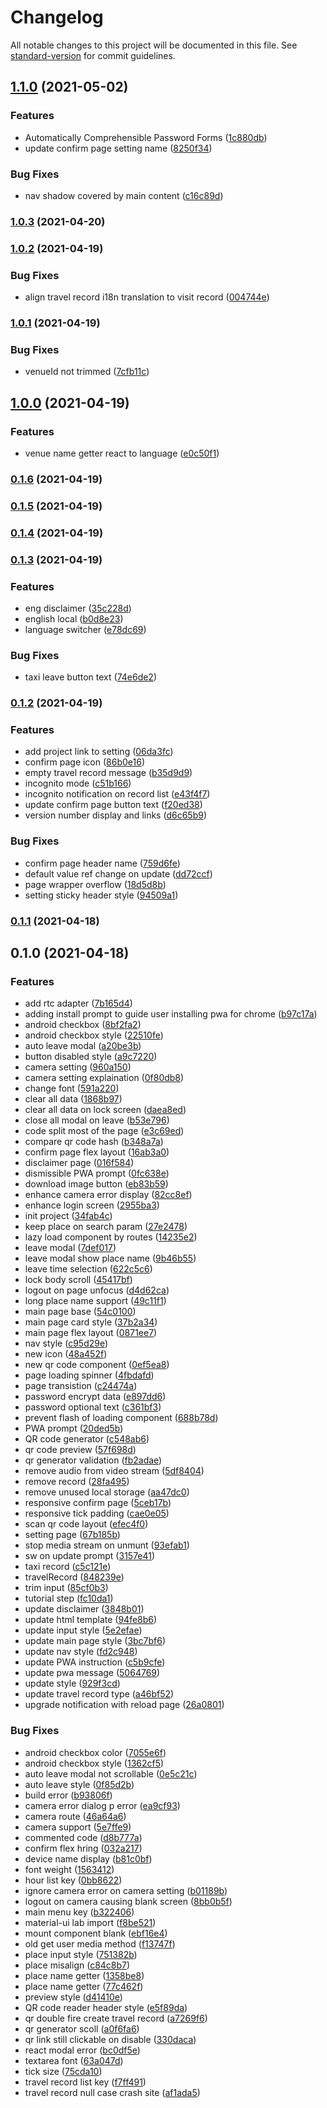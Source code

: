 # Changelog

All notable changes to this project will be documented in this file. See [standard-version](https://github.com/conventional-changelog/standard-version) for commit guidelines.

## [1.1.0](https://gitlab.com/codogo-b/back-home-safe/compare/v1.0.3...v1.1.0) (2021-05-02)


### Features

* Automatically Comprehensible Password Forms ([1c880db](https://gitlab.com/codogo-b/back-home-safe/commit/1c880db18dd0433f45ded059b1fabf0c408be11b))
* update confirm page setting name ([8250f34](https://gitlab.com/codogo-b/back-home-safe/commit/8250f340525b25d2d2a0a9a48ae879a47ab6c047))


### Bug Fixes

* nav shadow covered by main content ([c16c89d](https://gitlab.com/codogo-b/back-home-safe/commit/c16c89da87af6c0dc4a742e915144d3525c4e8b1))

### [1.0.3](https://gitlab.com/codogo-b/back-home-safe/compare/v1.0.2...v1.0.3) (2021-04-20)

### [1.0.2](https://gitlab.com/codogo-b/back-home-safe/compare/v1.0.1...v1.0.2) (2021-04-19)


### Bug Fixes

* align travel record i18n translation to visit record ([004744e](https://gitlab.com/codogo-b/back-home-safe/commit/004744ef0aef8443cf756ebda6a07313c3d9e0fe))

### [1.0.1](https://gitlab.com/codogo-b/back-home-safe/compare/v1.0.0...v1.0.1) (2021-04-19)


### Bug Fixes

* venueId not trimmed ([7cfb11c](https://gitlab.com/codogo-b/back-home-safe/commit/7cfb11cddfca78bf757593251915cba9f16583d9))

## [1.0.0](https://gitlab.com/codogo-b/back-home-safe/compare/v0.1.6...v1.0.0) (2021-04-19)


### Features

* venue name getter react to language ([e0c50f1](https://gitlab.com/codogo-b/back-home-safe/commit/e0c50f150dfd1fc6985e58508ad4621f8976895b))

### [0.1.6](https://gitlab.com/codogo-b/back-home-safe/compare/v0.1.5...v0.1.6) (2021-04-19)

### [0.1.5](https://gitlab.com/codogo-b/back-home-safe/compare/v0.1.4...v0.1.5) (2021-04-19)

### [0.1.4](https://gitlab.com/codogo-b/back-home-safe/compare/v0.1.3...v0.1.4) (2021-04-19)

### [0.1.3](https://gitlab.com/codogo-b/back-home-safe/compare/v0.1.2...v0.1.3) (2021-04-19)


### Features

* eng disclaimer ([35c228d](https://gitlab.com/codogo-b/back-home-safe/commit/35c228d7d1627155708519f811bc66352ccfac86))
* english local ([b0d8e23](https://gitlab.com/codogo-b/back-home-safe/commit/b0d8e23fe8537055bd7792b5bb10033f71cb4819))
* language switcher ([e78dc69](https://gitlab.com/codogo-b/back-home-safe/commit/e78dc69cad2da450ba02d04375592650686fda7c))


### Bug Fixes

* taxi leave button text ([74e6de2](https://gitlab.com/codogo-b/back-home-safe/commit/74e6de291ea6bbef7722489c6d45d2ea7325d628))

### [0.1.2](https://gitlab.com/codogo-b/back-home-safe/compare/v0.1.1...v0.1.2) (2021-04-19)


### Features

* add project link to setting ([06da3fc](https://gitlab.com/codogo-b/back-home-safe/commit/06da3fc8186d15e00d8032ddcd6cc8c0a0f073da))
* confirm page icon ([86b0e16](https://gitlab.com/codogo-b/back-home-safe/commit/86b0e16cfbe584c0654a3a56f8e429443a23b856))
* empty travel record message ([b35d9d9](https://gitlab.com/codogo-b/back-home-safe/commit/b35d9d91b9f10f36fe58efea55533a2cc6ade5fe))
* incognito mode ([c51b166](https://gitlab.com/codogo-b/back-home-safe/commit/c51b1664de0d53e98c94461129b8ba620ba2c806))
* incognito notification on record list ([e43f4f7](https://gitlab.com/codogo-b/back-home-safe/commit/e43f4f76a9205305f0faeea2443c94e7e6776172))
* update confirm page button text ([f20ed38](https://gitlab.com/codogo-b/back-home-safe/commit/f20ed38cff3badb96f77ed68263dac886bac87ff))
* version number display and links ([d6c65b9](https://gitlab.com/codogo-b/back-home-safe/commit/d6c65b93701ff5acad9662e4868fd8530ceaa4a5))


### Bug Fixes

* confirm page header name ([759d6fe](https://gitlab.com/codogo-b/back-home-safe/commit/759d6fe35633727cb7fe0278821ee4cd4e479db9))
* default value ref change on update ([dd72ccf](https://gitlab.com/codogo-b/back-home-safe/commit/dd72ccfc3e98b121d3e21a3341ffceece3ea301c))
* page wrapper overflow ([18d5d8b](https://gitlab.com/codogo-b/back-home-safe/commit/18d5d8bee6673ef74f9ae9a678a3ac28119bbbbb))
* setting sticky header style ([94509a1](https://gitlab.com/codogo-b/back-home-safe/commit/94509a1a64690d90b206238882dd6f646f427fcf))

### [0.1.1](https://gitlab.com/codogo-b/back-home-safe/compare/v0.1.0...v0.1.1) (2021-04-18)

## 0.1.0 (2021-04-18)


### Features

* add rtc adapter ([7b165d4](https://gitlab.com/codogo-b/back-home-safe/commit/7b165d4b4ca2471fb4dcc6e1d83908d68ebefa51))
* adding install prompt to guide user installing pwa for chrome ([b97c17a](https://gitlab.com/codogo-b/back-home-safe/commit/b97c17a24048d0095a3c59272bcab8b0f0940877))
* android checkbox ([8bf2fa2](https://gitlab.com/codogo-b/back-home-safe/commit/8bf2fa28e6b0aef03df9827f9e4d0d413b6bb97d))
* android checkbox style ([22510fe](https://gitlab.com/codogo-b/back-home-safe/commit/22510fee9429afa701b6efc56004cb90a3280b66))
* auto leave modal ([a20be3b](https://gitlab.com/codogo-b/back-home-safe/commit/a20be3bd8c4ad71da4c16a3c133761c3b85f7796))
* button disabled style ([a9c7220](https://gitlab.com/codogo-b/back-home-safe/commit/a9c722036f453e98abc6b2a63e25dc802d3f3707))
* camera setting ([960a150](https://gitlab.com/codogo-b/back-home-safe/commit/960a150a7a62e933dd85528fe5a5b0c5a156b2a8))
* camera setting explaination ([0f80db8](https://gitlab.com/codogo-b/back-home-safe/commit/0f80db87ea4cba6f70c56bb341db35240f4a53e0))
* change font ([591a220](https://gitlab.com/codogo-b/back-home-safe/commit/591a22008d911531f8d0a01f6cb55eebc0673310))
* clear all data ([1868b97](https://gitlab.com/codogo-b/back-home-safe/commit/1868b970943059112ca6565497839f177068a2f2))
* clear all data on lock screen ([daea8ed](https://gitlab.com/codogo-b/back-home-safe/commit/daea8ed1be86d72f166c095e3fd1d87cae72c8de))
* close all modal on leave ([b53e796](https://gitlab.com/codogo-b/back-home-safe/commit/b53e796262262109864ba2aaa30fee9ef5fc86f2))
* code split most of the page ([e3c69ed](https://gitlab.com/codogo-b/back-home-safe/commit/e3c69ed03c34a09aa23c053ce5d01ae7e073c07f))
* compare qr code hash ([b348a7a](https://gitlab.com/codogo-b/back-home-safe/commit/b348a7af40adc0f38a194bf19afe08784542e72a))
* confirm page flex layout ([16ab3a0](https://gitlab.com/codogo-b/back-home-safe/commit/16ab3a09845d94d3e653ee077714224f7b1080c6))
* disclaimer page ([016f584](https://gitlab.com/codogo-b/back-home-safe/commit/016f5848d550e74a0d8e30dbf6a1a57e93db6b78))
* dismissible PWA prompt ([0fc638e](https://gitlab.com/codogo-b/back-home-safe/commit/0fc638eda427d82b4a7d0094807399dd4695e8f2))
* download image button ([eb83b59](https://gitlab.com/codogo-b/back-home-safe/commit/eb83b59e9c3cd91eac209c4fed489337cf043da1))
* enhance camera error display ([82cc8ef](https://gitlab.com/codogo-b/back-home-safe/commit/82cc8ef4f7bd733dc7bba81d102331b671305b5d))
* enhance login screen ([2955ba3](https://gitlab.com/codogo-b/back-home-safe/commit/2955ba39cf48ac5cad62afc396ed1ce38ae345b8))
* init project ([34fab4c](https://gitlab.com/codogo-b/back-home-safe/commit/34fab4ccf3eb5e48d30e32985c49d404895088f0))
* keep place on search param ([27e2478](https://gitlab.com/codogo-b/back-home-safe/commit/27e2478f52bd5cc4db81d6b2d28618aa469ea1d9))
* lazy load component by routes ([14235e2](https://gitlab.com/codogo-b/back-home-safe/commit/14235e2e2618f9b99d7d2c1c38d12a7354694e2a))
* leave modal ([7def017](https://gitlab.com/codogo-b/back-home-safe/commit/7def01765657cec0f9364d850829183d627005a0))
* leave modal show place name ([9b46b55](https://gitlab.com/codogo-b/back-home-safe/commit/9b46b55cffd9577be3fe45227062a6ab9a7d79c2))
* leave time selection ([622c5c6](https://gitlab.com/codogo-b/back-home-safe/commit/622c5c65b62098a0363b0752b9335c05e62fad9f))
* lock body scroll ([45417bf](https://gitlab.com/codogo-b/back-home-safe/commit/45417bff22318ab3580b4482bf89ff277c5adedc))
* logout on page unfocus ([d4d62ca](https://gitlab.com/codogo-b/back-home-safe/commit/d4d62ca9840edb34c4a8fe9c5814aa27eda53bb6))
* long place name support ([49c11f1](https://gitlab.com/codogo-b/back-home-safe/commit/49c11f1ece290ffb0023f5dda914a697762af36a))
* main page base ([54c0100](https://gitlab.com/codogo-b/back-home-safe/commit/54c01005c5c69f82c3f33febbb85a815df74f83c))
* main page card style ([37b2a34](https://gitlab.com/codogo-b/back-home-safe/commit/37b2a343f6916bd5e7beeca3c0965d963c836fdb))
* main page flex layout ([0871ee7](https://gitlab.com/codogo-b/back-home-safe/commit/0871ee79d49dc6d17385cd3a987ad8bc118930c8))
* nav style ([c95d29e](https://gitlab.com/codogo-b/back-home-safe/commit/c95d29e441ae3451447582c73a51e3c89e3e9e9c))
* new icon ([48a452f](https://gitlab.com/codogo-b/back-home-safe/commit/48a452f511d3926550bbf01ead23906774d68cc1))
* new qr code component ([0ef5ea8](https://gitlab.com/codogo-b/back-home-safe/commit/0ef5ea894186530ae79a022c35a0d758be6975ec))
* page loading spinner ([4fbdafd](https://gitlab.com/codogo-b/back-home-safe/commit/4fbdafd8e8f94e6afb358b893a7339e2e7262fd2))
* page transistion ([c24474a](https://gitlab.com/codogo-b/back-home-safe/commit/c24474a662f1063b20b7ef3603bb77917d625122))
* password encrypt data ([e897dd6](https://gitlab.com/codogo-b/back-home-safe/commit/e897dd610256bb273087d54570a041a07e4687c9))
* password optional text ([c361bf3](https://gitlab.com/codogo-b/back-home-safe/commit/c361bf3ffdfc4eeffa933fc67b72525d0580af5d))
* prevent flash of loading component ([688b78d](https://gitlab.com/codogo-b/back-home-safe/commit/688b78d39091ed8699227511df1c39315a5c806d))
* PWA prompt ([20ded5b](https://gitlab.com/codogo-b/back-home-safe/commit/20ded5b3411608eab3628dbfe00373027bc4d1a9))
* QR code generator ([c548ab6](https://gitlab.com/codogo-b/back-home-safe/commit/c548ab629157cffb753710e49005a9f2008cc898))
* qr code preview ([57f698d](https://gitlab.com/codogo-b/back-home-safe/commit/57f698d7208a0fc5d0c9107ab03644c50294b70f))
* qr generator validation ([fb2adae](https://gitlab.com/codogo-b/back-home-safe/commit/fb2adae916d9af3183d0a960339db92a7f74446c))
* remove audio from video stream ([5df8404](https://gitlab.com/codogo-b/back-home-safe/commit/5df8404b2b59d01a66f48746eca6b3b6dd19ca02))
* remove record ([28fa495](https://gitlab.com/codogo-b/back-home-safe/commit/28fa495492a889621db96673e2ca8f1611339e89))
* remove unused local storage ([aa47dc0](https://gitlab.com/codogo-b/back-home-safe/commit/aa47dc0a62b889c0b71d298aac21e48a36c0aac2))
* responsive confirm page ([5ceb17b](https://gitlab.com/codogo-b/back-home-safe/commit/5ceb17b03dd416d8905f41e0d9de37d8736d7ba2))
* responsive tick padding ([cae0e05](https://gitlab.com/codogo-b/back-home-safe/commit/cae0e05c06835e573b59a061628a30ecea1190d7))
* scan qr code layout ([efec4f0](https://gitlab.com/codogo-b/back-home-safe/commit/efec4f027003ff4fdb3647c8de621dac89e80b83))
* setting page ([67b185b](https://gitlab.com/codogo-b/back-home-safe/commit/67b185babc6a5595393a8fe5d7f2b1992e2296d5))
* stop media stream on unmunt ([93efab1](https://gitlab.com/codogo-b/back-home-safe/commit/93efab1e971fac99ad6e345e783a17a92c4e5e3c))
* sw on update prompt ([3157e41](https://gitlab.com/codogo-b/back-home-safe/commit/3157e413d80c6e60c1f88ba9ba6d22e517d5c734))
* taxi record ([c5c121e](https://gitlab.com/codogo-b/back-home-safe/commit/c5c121e5376e8c79d9712f709e5f705e2afed436))
* travelRecord ([848239e](https://gitlab.com/codogo-b/back-home-safe/commit/848239ee5f5a56d185489d3aad8a58a812618cd6))
* trim input ([85cf0b3](https://gitlab.com/codogo-b/back-home-safe/commit/85cf0b3f544317babb34a7dcd6b6fb7b10ea5fef))
* tutorial step ([fc10da1](https://gitlab.com/codogo-b/back-home-safe/commit/fc10da1e1927b594125cc087b1631b9c484bd8ad))
* update disclaimer ([3848b01](https://gitlab.com/codogo-b/back-home-safe/commit/3848b0181c49856cd49d899d0bf5035ced6d2884))
* update html template ([94fe8b6](https://gitlab.com/codogo-b/back-home-safe/commit/94fe8b694f689d93c0695c1ecc8b0ceb7f1c7346))
* update input style ([5e2efae](https://gitlab.com/codogo-b/back-home-safe/commit/5e2efaec38db34015c414412654d8e3de1a397ba))
* update main page style ([3bc7bf6](https://gitlab.com/codogo-b/back-home-safe/commit/3bc7bf6294a0be0db080b8f9dec0049abacca9c6))
* update nav style ([fd2c948](https://gitlab.com/codogo-b/back-home-safe/commit/fd2c9482cdb4bdd73f0a4b9528612e1c7218b3f8))
* update PWA instruction ([c5b9cfe](https://gitlab.com/codogo-b/back-home-safe/commit/c5b9cfefd42b3cb9129fee80c90562a7af79ab09))
* update pwa message ([5064769](https://gitlab.com/codogo-b/back-home-safe/commit/5064769d84e38aff02857526846b2c986b3098fd))
* update style ([929f3cd](https://gitlab.com/codogo-b/back-home-safe/commit/929f3cdf885b0b4efa874bbd4f76101ea9568e47))
* update travel record type ([a46bf52](https://gitlab.com/codogo-b/back-home-safe/commit/a46bf526c2280c9e9cc127b3aa3b8c4f2c6461d7))
* upgrade notification with reload page ([26a0801](https://gitlab.com/codogo-b/back-home-safe/commit/26a08019ad6f1462cfdc79d3e132e943190b941b))


### Bug Fixes

* android checkbox color ([7055e6f](https://gitlab.com/codogo-b/back-home-safe/commit/7055e6f350c9fa0183de468d581900bda5eb9d8d))
* android checkbox style ([1362cf5](https://gitlab.com/codogo-b/back-home-safe/commit/1362cf5c32811dba0cba6cbf0aa50aaf658507a9))
* auto leave modal not scrollable ([0e5c21c](https://gitlab.com/codogo-b/back-home-safe/commit/0e5c21c2d9fe76eae54191c7f619a9f12f41ae97))
* auto leave style ([0f85d2b](https://gitlab.com/codogo-b/back-home-safe/commit/0f85d2b99e288f1e3ecc757f522d6f9605703203))
* build error ([b93806f](https://gitlab.com/codogo-b/back-home-safe/commit/b93806f91fb68b4c1602f51be4c5ed2db7121112))
* camera error dialog p error ([ea9cf93](https://gitlab.com/codogo-b/back-home-safe/commit/ea9cf9366542dec9f31d01032185102bed4677d2))
* camera route ([46a64a6](https://gitlab.com/codogo-b/back-home-safe/commit/46a64a6a0962eee99bc9cea1ceee232b53b7f385))
* camera support ([5e7ffe9](https://gitlab.com/codogo-b/back-home-safe/commit/5e7ffe95573614cdf41fa2a0ea4dbf41e5702804))
* commented code ([d8b777a](https://gitlab.com/codogo-b/back-home-safe/commit/d8b777a81d42af00a494ce0f36f63288e3ca5904))
* confirm flex hring ([032a217](https://gitlab.com/codogo-b/back-home-safe/commit/032a2178ba4dd8718be16cdaf43e687cbca29ad4))
* device name display ([b81c0bf](https://gitlab.com/codogo-b/back-home-safe/commit/b81c0bf8ac04ce93731f8794b10d16cbf997fa7d))
* font weight ([1563412](https://gitlab.com/codogo-b/back-home-safe/commit/1563412f48c252ddf39fe138cc8884819df3d1e0))
* hour list key ([0bb8622](https://gitlab.com/codogo-b/back-home-safe/commit/0bb86224fd6f2adc9f4babded615659256b8b21b))
* ignore camera error on camera setting ([b01189b](https://gitlab.com/codogo-b/back-home-safe/commit/b01189b96083696eb6643e4d33526d9632c35a54))
* logout on camera causing blank screen ([8bb0b5f](https://gitlab.com/codogo-b/back-home-safe/commit/8bb0b5f6604139fb05428153fb2cd570cba1e22b))
* main menu key ([b322406](https://gitlab.com/codogo-b/back-home-safe/commit/b3224068abf006166a3353ec2d21d843f18fc89f))
* material-ui lab import ([f8be521](https://gitlab.com/codogo-b/back-home-safe/commit/f8be521d304d2565bd0b250e65913bdac7b6c172))
* mount component blank ([ebf16e4](https://gitlab.com/codogo-b/back-home-safe/commit/ebf16e4cf4cf540649c302de7c5ef4cdabac901d))
* old get user media method ([f13747f](https://gitlab.com/codogo-b/back-home-safe/commit/f13747fc225082337c113ed27659c048abd0eb2c))
* place input style ([751382b](https://gitlab.com/codogo-b/back-home-safe/commit/751382b17861c7f32131fa014b9efac557838fd6))
* place misalign ([c84c8b7](https://gitlab.com/codogo-b/back-home-safe/commit/c84c8b7d0dae532deb9e986afae7f3b43a233669))
* place name getter ([1358be8](https://gitlab.com/codogo-b/back-home-safe/commit/1358be85b2aab9963a77b0a8025f5385e6013d1b))
* place name getter ([77c462f](https://gitlab.com/codogo-b/back-home-safe/commit/77c462f1f7f36a486ca8621537bfac0a8cbcbba1))
* preview style ([d41410e](https://gitlab.com/codogo-b/back-home-safe/commit/d41410e9f8a88904779ac7cd527d596d7551ba8a))
* QR code reader header style ([e5f89da](https://gitlab.com/codogo-b/back-home-safe/commit/e5f89daf30324c8af4860aa58f3e53a9e5230e44))
* qr double fire create travel record ([a7269f6](https://gitlab.com/codogo-b/back-home-safe/commit/a7269f63da5c9dcbb40e3f20dac29a1121a1380b))
* qr generator scoll ([a0f6fa6](https://gitlab.com/codogo-b/back-home-safe/commit/a0f6fa6c5268e7f911742a6b61191c597d1b7a79))
* qr link still clickable on disable ([330daca](https://gitlab.com/codogo-b/back-home-safe/commit/330daca5e954f2dd6c6e744ad1428f69393b54e9))
* react modal error ([bc0df5e](https://gitlab.com/codogo-b/back-home-safe/commit/bc0df5ea9109fbaca1b0814b371ae441f873575a))
* textarea font ([63a047d](https://gitlab.com/codogo-b/back-home-safe/commit/63a047d6e2176d6e3ecf1cc8c3831c650b981501))
* tick size ([75cda10](https://gitlab.com/codogo-b/back-home-safe/commit/75cda1063b42dae1e3d991d3ef5818310c475a32))
* travel record list key ([f7ff491](https://gitlab.com/codogo-b/back-home-safe/commit/f7ff491cb1b6635cd81391b0c3f1045acecd830d))
* travel record null case crash site ([af1ada5](https://gitlab.com/codogo-b/back-home-safe/commit/af1ada5813e452d1e9603ec05a09117071c31efb))
